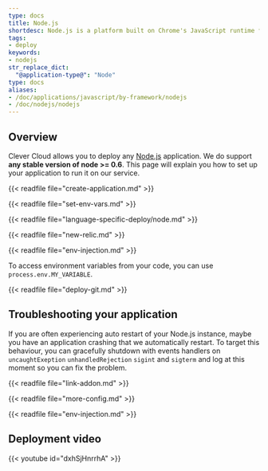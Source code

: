 ```yaml
---
type: docs
title: Node.js
shortdesc: Node.js is a platform built on Chrome's JavaScript runtime for building fast, scalable network applications.
tags:
- deploy
keywords:
- nodejs
str_replace_dict:
  "@application-type@": "Node"
type: docs
aliases:
- /doc/applications/javascript/by-framework/nodejs
- /doc/nodejs/nodejs
---
```


## Overview

Clever Cloud allows you to deploy any [Node.js](https://nodejs.org) application. We do support **any stable version of node >= 0.6**.
This page will explain you how to set up your application to run it on our service.

{{< readfile file="create-application.md" >}}

{{< readfile file="set-env-vars.md" >}}

{{< readfile file="language-specific-deploy/node.md" >}}

{{< readfile file="new-relic.md" >}}

{{< readfile file="env-injection.md" >}}

To access environment variables from your code, you can use `process.env.MY_VARIABLE`.

{{< readfile file="deploy-git.md" >}}

## Troubleshooting your application

If you are often experiencing auto restart of your Node.js instance, maybe you have an application crashing that we automatically restart.
To target this behaviour, you can gracefully shutdown with events handlers on `uncaughtExeption` `unhandledRejection` `sigint` and `sigterm` and log at this moment so you can fix the problem.

{{< readfile file="link-addon.md" >}}

{{< readfile file="more-config.md" >}}

{{< readfile file="env-injection.md" >}}

## Deployment video

{{< youtube id="dxhSjHnrrhA" >}}
